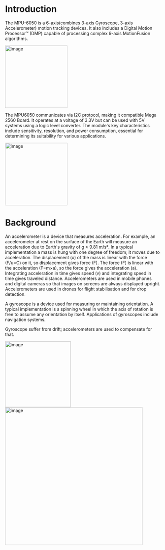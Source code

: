 # Introduction
The MPU-6050 is a 6-axis(combines 3-axis Gyroscope, 3-axis Accelerometer) motion tracking devices. It also includes a Digital Motion Processor™ (DMP) capable of processing complex 9-axis MotionFusion algorithms. 

<img width="202" alt="image" src="https://github.com/Huimin0114/Sensor-Measurement/assets/161892823/d980f560-0d5e-4c56-8ea5-ba49a90c720f">


The MPU6050 communicates via I2C protocol, making it compatible Mega 2560 Board. It operates at a voltage of 3.3V but can be used with 5V systems using a logic level converter. The module's key characteristics include sensitivity,  resolution, and power consumption, essential for determining its suitability for various applications.

<img width="202" alt="image" src="https://github.com/Huimin0114/Sensor-Measurement/assets/161892823/075494ee-c521-4e8c-a3c4-6e46e9810f5d">

# Background
An accelerometer is a device that measures acceleration. For example, an accelerometer at rest on the surface of the Earth will measure an acceleration due to Earth's gravity of g ≈ 9.81 m/s². In a typical implementation a mass is hung with one degree of freedom; it moves due to acceleration. The displacement (u) of the mass is linear with the force (F/u=C) on it, so displacement gives force (F). The force (F) is linear with the acceleration (F=m×a), so the force gives the acceleration (a). Integrating acceleration in time gives speed (v) and integrating speed in time gives traveled distance. Accelerometers are used in mobile phones and digital cameras so that images on screens are always displayed upright. Accelerometers are used in drones for flight stabilisation and for drop detection.

A gyroscope is a device used for measuring or maintaining orientation. A typical implementation is a spinning wheel in which the axis of rotation is free to assume any orientation by itself. Applications of gyroscopes include navigation systems.

Gyroscope suffer from drift; accelerometers are used to compensate for that.

<img width="213" alt="image" src="https://github.com/Huimin0114/Sensor-Measurement/assets/161892823/e9ec1e55-b7b2-465a-82f7-352b962c6f56">
<img width="446" alt="image" src="https://github.com/Huimin0114/Sensor-Measurement/assets/161892823/73cd4688-d7a4-4af1-ac1b-bfcee8122a1a">
